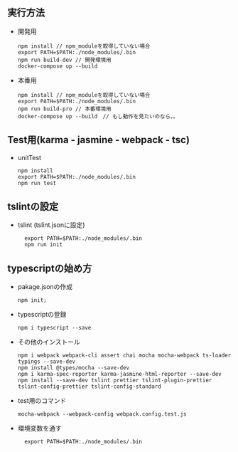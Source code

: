 ## 実行方法
  - 開発用
     ```$npm
    npm install // npm_moduleを取得していない場合
    export PATH=$PATH:./node_modules/.bin 
    npm run build-dev // 開発環境用
    docker-compose up --build
    ``` 
  - 本番用
    ```$npm
    npm install // npm_moduleを取得していない場合
    export PATH=$PATH:./node_modules/.bin 
    npm run build-pro // 本番環境用
    docker-compose up --build　// もし動作を見たいのなら。。
    ``` 

## Test用(karma - jasmine - webpack - tsc)
  - unitTest
    ```$npm
    npm install
    export PATH=$PATH:./node_modules/.bin 
    npm run test
    ```   

## tslintの設定
  - tslint (tslint.jsonに設定)
    ```$npm
      export PATH=$PATH:./node_modules/.bin 
      npm run init
    ```  
 
## typescriptの始め方  

 - pakage.jsonの作成
    ```
    npm init;
    ```

 - typescriptの登録
    ```
    npm i typescript --save
    ```
 - その他のインストール
 
    ```$npm
    npm i webpack webpack-cli assert chai mocha mocha-webpack ts-loader typings --save-dev
    npm install @types/mocha --save-dev
    npm i karma-spec-reporter karma-jasmine-html-reporter --save-dev
    npm install --save-dev tslint prettier tslint-plugin-prettier tslint-config-prettier tslint-config-standard
    ```
 
  - test用のコマンド
     ```$npm
     mocha-webpack --webpack-config webpack.config.test.js
     ```
   - 環境変数を通す
      ```$npm 
        export PATH=$PATH:./node_modules/.bin 
      ``` 
